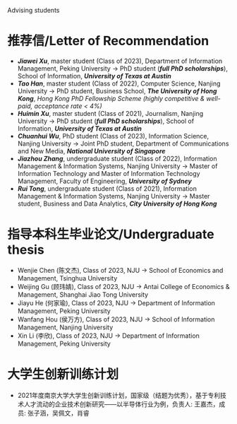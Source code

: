 Advising students
# 推荐信/Letter of Recommendation
* ***Jiawei Xu***, master student (Class of 2023), Department of Information Management, Peking University -> PhD student (***full PhD scholarships***), School of Information, ***University of Texas at Austin***
* ***Tao Han***, master student (Class of 2022), Computer Science, Nanjing University -> PhD student, Business School, ***The University of Hong Kong***, *Hong Kong PhD Fellowship Scheme (highly competitive & well-paid, acceptance rate < 4%)*  
* ***Huimin Xu***, master student (Class of 2021), Journalism, Nanjing University -> PhD student (***full PhD scholarships***), School of Information, ***University of Texas at Austin***
* ***Chuanhui Wu***, PhD student (Class of 2023), Information Science, Nanjing University -> Joint PhD student, Department of Communications and New Media, ***National University of Singapore***
* ***Jiazhou Zhang***, undergraduate student (Class of 2022), Information Management & Information Systems, Nanjing University -> Master of Information Technology and Master of Information Technology Management, Faculty of Engineering, ***University of Sydney***
* ***Rui Tong***, undergraduate student (Class of 2021), Information Management & Information Systems, Nanjing University -> Master student, Business and Data Analytics, ***City University of Hong Kong***

# 指导本科生毕业论文/Undergraduate thesis
* Wenjie Chen (陈文杰), Class of 2023, NJU -> School of Economics and Management, Tsinghua University
* Weijing Gu (顾玮婧), Class of 2023, NJU -> Antai College of Economics & Management, Shanghai Jiao Tong University
* Jiayu He (何家瑜), Class of 2023, NJU -> Department of Information Management, Peking University
* Wanfang Hou (侯万方), Class of 2023, NJU -> School of Information Management, Nanjing University
* Xin Li (李欣), Class of 2023, NJU -> Department of Information Management, Peking University

# 大学生创新训练计划
* 2021年度南京大学大学生创新训练计划，国家级（结题为优秀），基于专利技术人才流动的企业技术创新研究——以半导体行业为例，负责人: 王嘉杰，成员: 张子涵，吴佩文，肖睿

